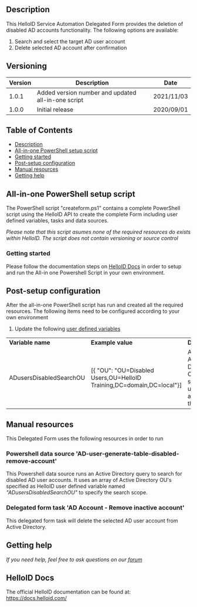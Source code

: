 <!-- Description -->
## Description
This HelloID Service Automation Delegated Form provides the deletion of disabled AD accounts functionality. The following options are available:
 1. Search and select the target AD user account
 2. Delete selected AD account after confirmation


## Versioning
| Version | Description | Date |
| - | - | - |
| 1.0.1   | Added version number and updated all-in-one script | 2021/11/03  |
| 1.0.0   | Initial release | 2020/09/01  |

<!-- TABLE OF CONTENTS -->
## Table of Contents
* [Description](#description)
* [All-in-one PowerShell setup script](#all-in-one-powershell-setup-script)
* [Getting started](#getting-started)
* [Post-setup configuration](#post-setup-configuration)
* [Manual resources](#manual-resources)
* [Getting help](#getting-help)


## All-in-one PowerShell setup script
The PowerShell script "createform.ps1" contains a complete PowerShell script using the HelloID API to create the complete Form including user defined variables, tasks and data sources.

 _Please note that this script asumes none of the required resources do exists within HelloID. The script does not contain versioning or source control_


### Getting started
Please follow the documentation steps on [HelloID Docs](https://docs.helloid.com/hc/en-us/articles/360017556559-Service-automation-GitHub-resources) in order to setup and run the All-in one Powershell Script in your own environment.

 
## Post-setup configuration
After the all-in-one PowerShell script has run and created all the required resources. The following items need to be configured according to your own environment
 1. Update the following [user defined variables](https://docs.helloid.com/hc/en-us/articles/360014169933-How-to-Create-and-Manage-User-Defined-Variables)
<table>
  <tr><td><strong>Variable name</strong></td><td><strong>Example value</strong></td><td><strong>Description</strong></td></tr>
  <tr><td>ADusersDisabledSearchOU</td><td>[{ "OU": "OU=Disabled Users,OU=HelloID Training,DC=domain,DC=local"}]</td><td>Array of Active Directory OUs for scoping AD user accounts in this form</td></tr>
</table>

## Manual resources
This Delegated Form uses the following resources in order to run

### Powershell data source 'AD-user-generate-table-disabled-remove-account'
This Powershell data source runs an Active Directory query to search for disabled AD user accounts. It uses an array of Active Directory OU's specified as HelloID user defined variable named _"ADusersDisabledSearchOU"_ to specify the search scope.

### Delegated form task 'AD Account - Remove inactive account'
This delegated form task will delete the selected AD user account from Active Directory.

## Getting help
_If you need help, feel free to ask questions on our [forum](https://forum.helloid.com/forum/helloid-connectors/service-automation/511-helloid-sa-active-directory-remove-inactive-ad-account)_

## HelloID Docs
The official HelloID documentation can be found at: https://docs.helloid.com/